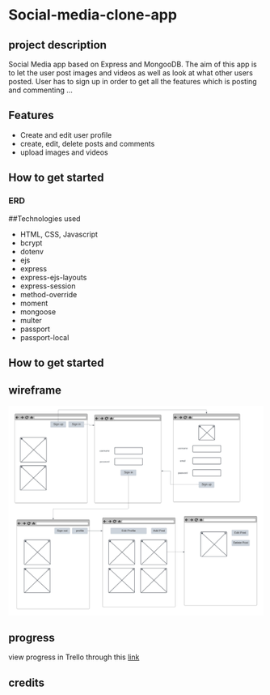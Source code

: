 # Social-media-clone-app

## project description

Social Media app based on Express and MongooDB. The aim of this app is to let the user post images and videos as well as look at what other users posted. User has to sign up in order to get all the features which is posting and commenting ...

## Features

- Create and edit user profile
- create, edit, delete posts and comments
- upload images and videos


## How to get started
### ERD

##Technologies used
 * HTML, CSS, Javascript
 * bcrypt
 * dotenv
 * ejs
 * express
 * express-ejs-layouts
 * express-session
 * method-override
 * moment
 * mongoose
 * multer
 * passport
 * passport-local

## How to get started

## wireframe

![](images/wirefram.jpg)

## progress

view progress in Trello through this [link](https://trello.com/b/Xhr9TyW7/project-management)

## credits
